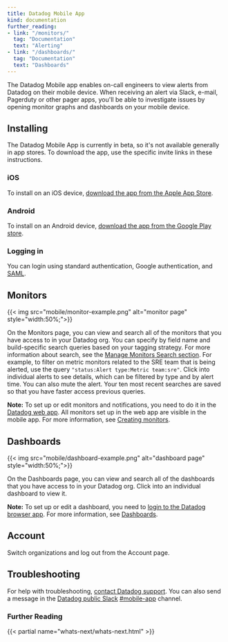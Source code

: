 ```yaml
---
title: Datadog Mobile App
kind: documentation
further_reading:
- link: "/monitors/"
  tag: "Documentation"
  text: "Alerting"
- link: "/dashboards/"
  tag: "Documentation"
  text: "Dashboards"
---
```


The Datadog Mobile app enables on-call engineers to view alerts from Datadog on their mobile device. When receiving an alert via Slack, e-mail, Pagerduty or other pager apps, you'll be able to investigate issues by opening monitor graphs and dashboards on your mobile device.

## Installing

The Datadog Mobile App is currently in beta, so it's not available generally in app stores. To download the app, use the specific invite links in these instructions.

### iOS

To install on an iOS device, [download the app from the Apple App Store][1].

### Android

To install on an Android device, [download the app from the Google Play store][2].

### Logging in

You can login using standard authentication, Google authentication, and [SAML][3].

## Monitors

{{< img src="mobile/monitor-example.png" alt="monitor page" style="width:50%;">}}

On the Monitors page, you can view and search all of the monitors that you have access to in your Datadog org. You can specify by field name and build-specific search queries based on your tagging strategy. For more information about search, see the [Manage Monitors Search section][4]. For example, to filter on metric monitors related to the SRE team that is being alerted, use the query `"status:Alert type:Metric team:sre"`. Click into individual alerts to see details, which can be filtered by type and by alert time. You can also mute the alert. Your ten most recent searches are saved so that you have faster access previous queries.

**Note:** To set up or edit monitors and notifications, you need to do it in the [Datadog web app][5]. All monitors set up in the web app are visible in the mobile app. For more information, see [Creating monitors][6].

## Dashboards

{{< img src="mobile/dashboard-example.png" alt="dashboard page" style="width:50%;">}}

On the Dashboards page, you can view and search all of the dashboards that you have access to in your Datadog org. Click into an individual dashboard to view it.

**Note:** To set up or edit a dashboard, you need to [login to the Datadog browser app][7]. For more information, see [Dashboards][8].

## Account

Switch organizations and log out from the Account page.

## Troubleshooting

For help with troubleshooting, [contact Datadog support][9]. You can also send a message in the [Datadog public Slack][10] [#mobile-app][11] channel. 

### Further Reading

{{< partial name="whats-next/whats-next.html" >}}

[1]: https://apps.apple.com/app/datadog/id1391380318
[2]: https://play.google.com/store/apps/details?id=com.datadog.app
[3]: /account_management/saml/#pagetitle
[4]: /monitors/manage_monitor/#search
[5]: https://app.datadoghq.com/monitors
[6]: /monitors/monitor_types/
[7]: https://app.datadoghq.com/dashboard/lists
[8]: /dashboards/
[9]: /help/
[10]: https://chat.datadoghq.com/
[11]: https://datadoghq.slack.com/archives/C0114D5EHNG
